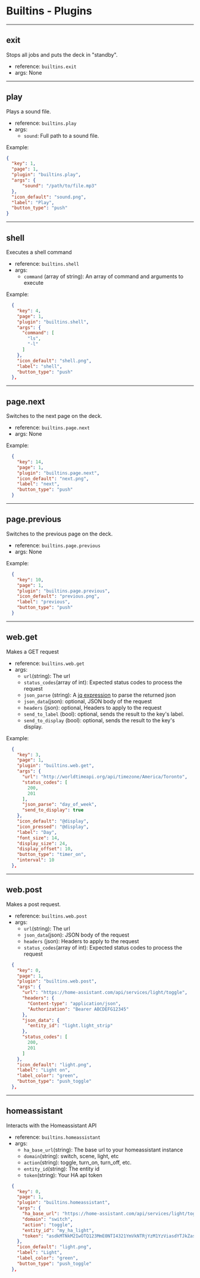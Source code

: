 # Builtins - Plugins
---
## exit
Stops all jobs and puts the deck in "standby".

- reference: `builtins.exit`
- args: None
---
## play
Plays a sound file.

- reference: `builtins.play`
- args: 
  - `sound`: Full path to a sound file.

Example:
```json
{
  "key": 1,
  "page": 1,
  "plugin": "builtins.play",
  "args": {
      "sound": "/path/to/file.mp3"
  },
  "icon_default": "sound.png",
  "label": "Play",
  "button_type": "push"
}
```
---
## shell
Executes a shell command

- reference: `builtins.shell`
- args:
  - `command` (array of string): An array of command and arguments to execute

Example:
```json
  {
    "key": 4,
    "page": 1,
    "plugin": "builtins.shell",
    "args": {
      "command": [
        "ls",
        "-l"
      ]
    },
    "icon_default": "shell.png",
    "label": "shell",
    "button_type": "push"
  },
```
---
## page.next
Switches to the next page on the deck.

- reference: `builtins.page.next`
- args: None

Example:
```json
  {
    "key": 14,
    "page": 1,
    "plugin": "builtins.page.next",
    "icon_default": "next.png",
    "label": "next",
    "button_type": "push"
  }
```
---
## page.previous
Switches to the previous page on the deck.

- reference: `builtins.page.previous`
- args: None

Example:
```json
  {
    "key": 10,
    "page": 1,
    "plugin": "builtins.page.previous",
    "icon_default": "previous.png",
    "label": "previous",
    "button_type": "push"
  }
```
---
## web.get
Makes a GET request

- reference: `builtins.web.get`
- args:
  - `url`(string): The url
  - `status_codes`(array of int): Expected status codes to process the request
  - `json_parse` (string): A [jq expression](https://stedolan.github.io/jq/manual/#Basicfilters) to parse the returned json
  - `json_data`(json): optional, JSON body of the request
  - `headers` (json): optional, Headers to apply to the request
  - `send_to_label` (bool): optional, sends the result to the key's label.
  - `send_to_display` (bool): optional, sends the result to the key's display.

Example:
```json
  {
    "key": 3,
    "page": 1,
    "plugin": "builtins.web.get",
    "args": {
      "url": "http://worldtimeapi.org/api/timezone/America/Toronto",
      "status_codes": [
        200,
        201
      ],
      "json_parse": "day_of_week",
      "send_to_display": true
    },
    "icon_default": "@display",
    "icon_pressed": "@display",
    "label": "Day",
    "font_size": 14,
    "display_size": 24,
    "display_offset": 10,
    "button_type": "timer_on",
    "interval": 10
  },
```
---
## web.post
Makes a post request.

- reference: `builtins.web.post`
- args:
  - `url`(string): The url
  - `json_data`(json): JSON body of the request
  - `headers` (json): Headers to apply to the request
  - `status_codes`(array of int): Expected status codes to process the request

```json
  {
    "key": 0,
    "page": 1,
    "plugin": "builtins.web.post",
    "args": {
      "url": "https://home-assistant.com/api/services/light/toggle",
      "headers": {
        "Content-type": "application/json",
        "Authorization": "Bearer ABCDEFG12345"
      },
      "json_data": {
        "entity_id": "light.light_strip"
      },
      "status_codes": [
        200,
        201
      ]
    },
    "icon_default": "light.png",
    "label": "Light on",
    "label_color": "green",
    "button_type": "push_toggle"
  },
```
---
## homeassistant
Interacts with the Homeassistant API

- reference: `builtins.homeassistant`
- args:
  - `ha_base_url`(string): The base url to your homeassistant instance
  - `domain`(string): switch, scene, light, etc
  - `action`(string): toggle, turn_on, turn_off, etc.
  - `entity_id`(string): The entity id
  - `token`(string): Your HA api token

```json
  {
    "key": 0,
    "page": 1,
    "plugin": "builtins.homeassistant",
    "args": {
      "ha_base_url": "https://home-assistant.com/api/services/light/toggle",
      "domain": "switch",
      "action": "toggle",
      "entity_id": "my_ha_light",
      "token": "asdkMTNkM2IwOTQ123MmE0NTI4321YmVkNTRjYzM1YzViasdYTJkZasd"
    },
    "icon_default": "light.png",
    "label": "Light",
    "label_color": "green",
    "button_type": "push_toggle"
  },
```
